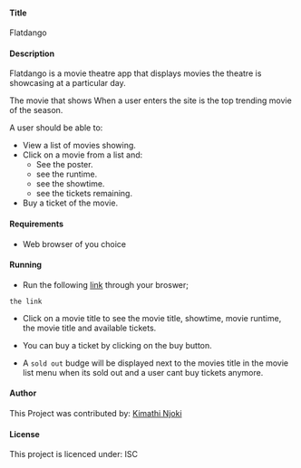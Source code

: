 #### Title

Flatdango


#### Description

Flatdango is a movie theatre app that displays movies the theatre is showcasing at a particular day.

The movie that shows When a user enters the site is the top trending movie of the season.

A user should be able to:

* View a list of movies showing.
* Click on a movie from a list and:
    * See the poster.
    * see the runtime.
    * see the showtime.
    * see the tickets remaining.
* Buy a ticket of the movie.

#### Requirements
* Web browser of you choice

#### Running
* Run the following [link](url) through your broswer;
```
the link
```
* Click on a movie title to see the movie title, showtime, movie runtime, the movie title and available tickets.

* You can buy a ticket by clicking on the buy button.

* A `sold out` budge will be displayed next to the movies title in the movie list menu when its sold out and a user cant buy tickets anymore.

#### Author
 This Project was contributed by: [Kimathi Njoki](https://github.com/kimathinjoki/)

#### License
 This project is licenced under: ISC







